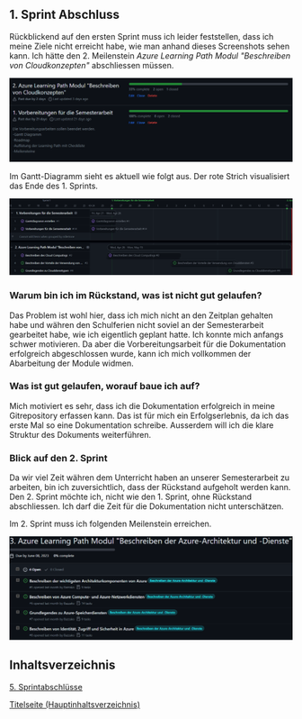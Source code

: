## 1. Sprint Abschluss

Rückblickend auf den ersten Sprint muss ich leider feststellen, dass ich meine Ziele nicht erreicht habe, wie man anhand dieses Screenshots sehen kann. Ich hätte den 2. Meilenstein *Azure Learning Path Modul "Beschreiben von Cloudkonzepten"*  abschliessen müssen.

![Stand Milestone](../ressources/1_Sprint_Milestone.png)

Im Gantt-Diagramm sieht es aktuell wie folgt aus. Der rote Strich visualisiert das Ende des 1. Sprints.

![Stand Gantt-Diagramm](../ressources/1_Sprint_Ganttdiagramm.png)

### Warum bin ich im Rückstand, was ist nicht gut gelaufen?

Das Problem ist wohl hier, dass ich mich nicht an den Zeitplan gehalten habe und währen den Schulferien nicht soviel an der Semesterarbeit gearbeitet habe, wie ich eigentlich geplant hatte. Ich konnte mich anfangs schwer motivieren. Da aber die Vorbereitungsarbeit für die Dokumentation erfolgreich abgeschlossen wurde, kann ich mich vollkommen der Abarbeitung der Module widmen.

### Was ist gut gelaufen, worauf baue ich auf?

Mich motiviert es sehr, dass ich die Dokumentation erfolgreich in meine Gitrepository erfassen kann. Das ist für mich ein Erfolgserlebnis, da ich das erste Mal so eine Dokumentation schreibe. Ausserdem will ich die klare Struktur des Dokuments weiterführen.

### Blick auf den 2. Sprint

Da wir viel Zeit währen dem Unterricht haben an unserer Semesterarbeit zu arbeiten, bin ich zuversichtlich, dass der Rückstand aufgeholt werden kann. Den 2. Sprint möchte ich, nicht wie den 1. Sprint, ohne Rückstand abschliessen. Ich darf die Zeit für die Dokumentation nicht unterschätzen.

Im 2. Sprint muss ich folgenden Meilenstein erreichen.

![Meilenstein für den 2. Sprint](../ressources/1_Sprint_Futuremilestone.png)

## Inhaltsverzeichnis

[5. Sprintabschlüsse](./README.md)

[Titelseite (Hauptinhaltsverzeichnis)](../README.md)